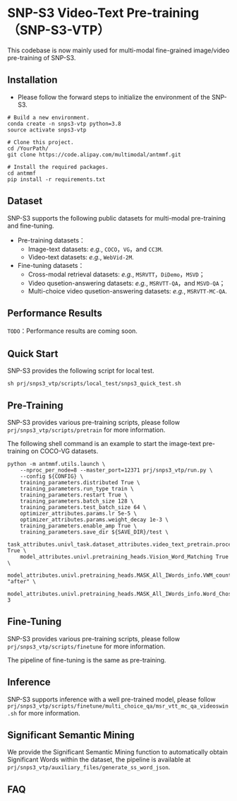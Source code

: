 # SNP-S3 Video-Text Pre-training （SNP-S3-VTP）

This codebase is now mainly used for multi-modal fine-grained image/video pre-training of SNP-S3.

## Installation

- Please follow the forward steps to initialize the environment of the SNP-S3.
```
# Build a new environment.
conda create -n snps3-vtp python=3.8
source activate snps3-vtp

# Clone this project.
cd /YourPath/
git clone https://code.alipay.com/multimodal/antmmf.git

# Install the required packages.
cd antmmf
pip install -r requirements.txt
```

## Dataset

SNP-S3 supports the following public datasets for multi-modal pre-training and fine-tuning.
- Pre-training datasets：
  - Image-text datasets: *e.g.*, `COCO`，`VG`，and `CC3M`.
  - Video-text datasets: *e.g.*, `WebVid-2M`.
- Fine-tuning datasets：
  - Cross-modal retrieval datasets: *e.g.*, `MSRVTT`，`DiDemo`，`MSVD`；
  - Video qusetion-answering datasets: *e.g.*, `MSRVTT-QA`，and `MSVD-QA`；
  - Multi-choice video qusetion-answering datasets: *e.g.*, `MSRVTT-MC-QA`.

## Performance Results

`TODO`：Performance results are coming soon.

## Quick Start

SNP-S3 provides the following script for local test.
```
sh prj/snps3_vtp/scripts/local_test/snps3_quick_test.sh
```

## Pre-Training

SNP-S3 provides various pre-training scripts, please follow `prj/snps3_vtp/scripts/pretrain` for more information.

The following shell command is an example to start the image-text pre-training on COCO-VG datasets.

```
python -m antmmf.utils.launch \
    --nproc_per_node=8 --master_port=12371 prj/snps3_vtp/run.py \
    --config ${CONFIG} \                                
    training_parameters.distributed True \              
    training_parameters.run_type train \                
    training_parameters.restart True \                  
    training_parameters.batch_size 128 \                
    training_parameters.test_batch_size 64 \            
    optimizer_attributes.params.lr 5e-5 \               
    optimizer_attributes.params.weight_decay 1e-3 \     
    training_parameters.enable_amp True \               
    training_parameters.save_dir ${SAVE_DIR}/test \
    task_attributes.univl_task.dataset_attributes.video_text_pretrain.processors.caption_processor.params.intra_VTM.IW_MLM True \
    model_attributes.univl.pretraining_heads.Vision_Word_Matching True \
    model_attributes.univl.pretraining_heads.MASK_All_IWords_info.VWM_count_stage "after" \
    model_attributes.univl.pretraining_heads.MASK_All_IWords_info.Word_Chosen_Num 3  
```

## Fine-Tuning

SNP-S3 provides various pre-training scripts, please follow `prj/snps3_vtp/scripts/finetune` for more information.

The pipeline of fine-tuning is the same as pre-training.

## Inference

SNP-S3 supports inference with a well pre-trained model, please follow `prj/snps3_vtp/scripts/finetune/multi_choice_qa/msr_vtt_mc_qa_videoswin.sh` for more information.

## Significant Semantic Mining

We provide the Significant Semantic Mining function to automatically obtain Significant Words within the dataset, 
the pipeline is available at `prj/snps3_vtp/auxiliary_files/generate_ss_word_json`.


## FAQ

